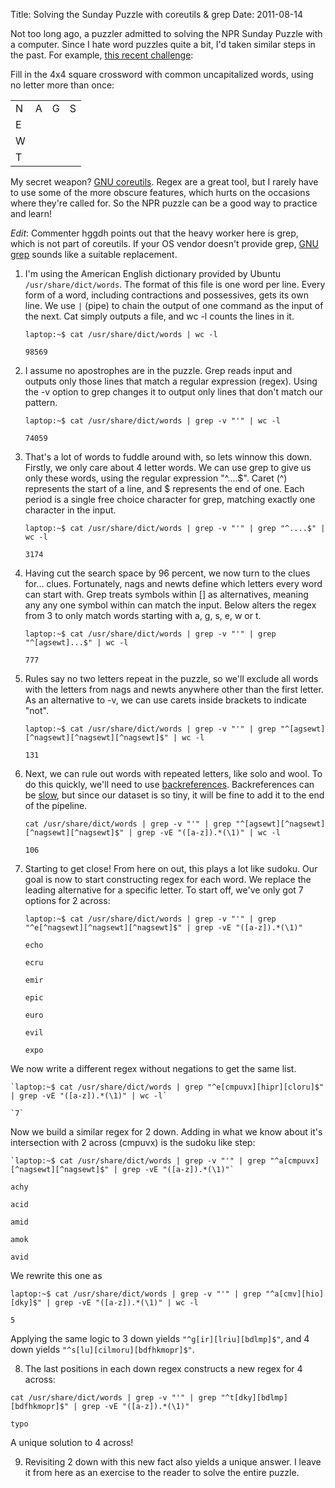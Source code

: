Title: Solving the Sunday Puzzle with coreutils & grep
Date: 2011-08-14

Not too long ago, a puzzler admitted to solving the NPR Sunday Puzzle with a
computer. Since I hate word puzzles quite a bit, I'd taken similar steps in the
past. For example, [this recent challenge][4]: 

Fill in the 4x4 square crossword with common uncapitalized words, using no 
letter more than once:

<table>
   <tr><td>N</td><td>A</td><td>G</td><td>S</td></tr>
   <tr><td>E</td><td></td><td></td><td></td></tr>
   <tr><td>W</td><td></td><td></td><td></td></tr>
   <tr><td>T</td><td></td><td></td><td></td></tr>
</table>

My secret weapon? [GNU coreutils][1]. Regex are a great tool, but I rarely have
to use some of the more obscure features, which hurts on the occasions where
they're called for. So the NPR puzzle can be a good way to practice and learn!

*Edit*: Commenter hggdh points out that the heavy worker here is grep, which is not
part of coreutils. If your OS vendor doesn't provide grep, [GNU grep][5] sounds like
a suitable replacement.

1. I'm using the American English dictionary provided by Ubuntu 
`/usr/share/dict/words`. The format of this file is one word per line. Every 
form of a word, including contractions and possessives, gets its own line. We 
use `|` (pipe) to chain the output of one command as the input of the next. 
Cat simply outputs a file, and wc -l counts the lines in it.

    `laptop:~$ cat /usr/share/dict/words | wc -l`

    `98569`

2. I assume no apostrophes are in the puzzle. Grep reads input and outputs only
those lines that match a regular expression (regex).  Using the -v option to 
grep changes it to output only lines that don't match our pattern.

    `laptop:~$ cat /usr/share/dict/words | grep -v "'" | wc -l`

    `74059`

3. That's a lot of words to fuddle around with, so lets winnow this down. 
Firstly, we only care about 4 letter words. We can use grep to give us only 
these words, using the regular expression "^....$". Caret (^) represents 
the start of a line, and $ represents the end of one. Each period is a single 
free choice character for grep, matching exactly one character in the input. 


    `laptop:~$ cat /usr/share/dict/words | grep -v "'" | grep "^....$" | wc -l`

    `3174`

4. Having cut the search space by 96 percent, we now turn to the clues for... 
clues. Fortunately, nags and newts define which letters every word can start 
with. Grep treats symbols within [] as alternatives, meaning any any one 
symbol within can match the input. Below alters the regex from 3 to only match 
words starting with a, g, s, e, w or t.

    `laptop:~$ cat /usr/share/dict/words | grep -v "'" | grep "^[agsewt]...$" | wc -l`

    `777`

5. Rules say no two letters repeat in the puzzle, so we'll exclude all words 
with the letters from nags and newts anywhere other than the first letter. As 
an alternative to -v, we can use carets inside brackets to indicate "not". 

    `laptop:~$ cat /usr/share/dict/words | grep -v "'" | grep "^[agsewt][^nagsewt][^nagsewt][^nagsewt]$" | wc -l`

    `131`

6. Next, we can rule out words with repeated letters, like solo and wool. To do
this quickly, we'll need to use [backreferences][2]. Backreferences can be 
[slow][3], but since our dataset is so tiny, it will be fine to add it to the
end of the pipeline.

    `cat /usr/share/dict/words | grep -v "'" | grep "^[agsewt][^nagsewt][^nagsewt][^nagsewt]$" | grep -vE "([a-z]).*(\1)" | wc -l`

    `106`

7. Starting to get close! From here on out, this plays a lot like sudoku. Our 
goal is now to start constructing regex for each word. We replace the leading 
alternative for a specific letter. To start off, we've only got 7 options for 2
across:

    `laptop:~$ cat /usr/share/dict/words | grep -v "'" | grep "^e[^nagsewt][^nagsewt][^nagsewt]$" | grep -vE "([a-z]).*(\1)"`

    `echo`

    `ecru`

    `emir`

    `epic`

    `euro`

    `evil`

    `expo`

We now write a different regex without negations to get the same list.

    `laptop:~$ cat /usr/share/dict/words | grep "^e[cmpuvx][hipr][cloru]$" | grep -vE "([a-z]).*(\1)" | wc -l`

    `7`

Now we build a similar regex for 2 down. Adding in what we know about it's 
intersection with 2 across (cmpuvx) is the sudoku like step:

    `laptop:~$ cat /usr/share/dict/words | grep -v "'" | grep "^a[cmpuvx][^nagsewt][^nagsewt]$" | grep -vE "([a-z]).*(\1)"`

   `achy`

   `acid`

   `amid`

   `amok`

   `avid`

We rewrite this one as 

`laptop:~$ cat /usr/share/dict/words | grep -v "'" | grep "^a[cmv][hio][dky]$" | grep -vE "([a-z]).*(\1)" | wc -l`

   `5`

Applying the same logic to 3 down yields `"^g[ir][lriu][bdlmp]$"`, and 4 down 
yields `"^s[lu][cilmoru][bdfhkmopr]$"`. 

8. The last positions in each down regex constructs a new regex for 4 across:

`cat /usr/share/dict/words | grep -v "'" | grep "^t[dky][bdlmp][bdfhkmopr]$" | grep -vE "([a-z]).*(\1)"`

   `typo`

A unique solution to 4 across!

9. Revisiting 2 down with this new fact also yields a unique answer. I leave
it from here as an exercise to the reader to solve the entire puzzle.

   [1]: http://www.gnu.org/s/coreutils/
   [2]: http://www.regular-expressions.info/brackets.html
   [3]: http://swtch.com/~rsc/regexp/regexp1.html
   [4]: http://www.npr.org/2011/05/15/136315586/as-a-matter-of-course
   [5]: http://www.gnu.org/s/grep/
